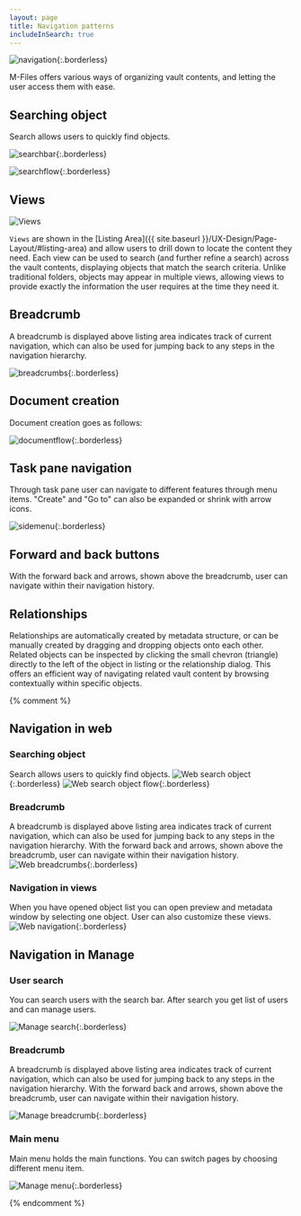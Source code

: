 ```yaml
---
layout: page
title: Navigation patterns
includeInSearch: true
---
```


![navigation](navigation.png){:.borderless}

M-Files offers various ways of organizing vault contents, and letting the user access them with ease.

## Searching object

Search allows users to quickly find objects.

![searchbar](search-bar.png){:.borderless}

![searchflow](search-flow.png){:.borderless}

## Views

![Views](views.png)

`Views` are shown in the [Listing Area]({{ site.baseurl }}/UX-Design/Page-Layout/#listing-area) and allow users to drill down to locate the content they need. Each view can be used to search (and further refine a search) across the vault contents, displaying objects that match the search criteria.  Unlike traditional folders, objects may appear in multiple views, allowing views to provide exactly the information the user requires at the time they need it.  

## Breadcrumb 

A breadcrumb is displayed above listing area indicates track of current navigation, which can also be used for jumping back to any steps in the navigation hierarchy.

![breadcrumbs](breadcrumbs.png){:.borderless}

## Document creation

Document creation goes as follows:

![documentflow](documentflow.png){:.borderless}

## Task pane navigation

Through task pane user can navigate to different features through menu items. "Create" and "Go to" can also be expanded or shrink with arrow icons.

![sidemenu](sidemenu.png){:.borderless}

## Forward and back buttons

With the forward back and arrows, shown above the breadcrumb, user can navigate within their navigation history.  

## Relationships

Relationships are automatically created by metadata structure, or can be manually created by dragging and dropping objects onto each other. Related objects can be inspected by clicking the small chevron (triangle) directly to the left of the object in listing or the relationship dialog.  This offers an efficient way of navigating related vault content by browsing contextually within specific objects.

{% comment %}   

## Navigation in web

### Searching object

Search allows users to quickly find objects.
![Web search object](web-searching-object.png){:.borderless}
![Web search object flow](web-searching-object-flow.png){:.borderless}

### Breadcrumb
A breadcrumb is displayed above listing area indicates track of current navigation, which can also be used for jumping back to any steps in the navigation hierarchy. With the forward back and arrows, shown above the breadcrumb, user can navigate within their navigation history.
![Web breadcrumbs](web-breadcrumb.png){:.borderless}

### Navigation in views
When you have opened object list you can open preview and metadata window by selecting one object. User can also customize these views.
![Web navigation](web-navigation-views.png){:.borderless}

## Navigation in Manage

### User search
You can search users with the search bar. After search you get list of users and can manage users.  

![Manage search](manage-search.png){:.borderless}

### Breadcrumb
A breadcrumb is displayed above listing area indicates track of current navigation, which can also be used for jumping back to any steps in the navigation hierarchy. With the forward back and arrows, shown above the breadcrumb, user can navigate within their navigation history.  

![Manage breadcrumb](manage-breadcrumb.png){:.borderless}

### Main menu
Main menu holds the main functions. You can switch pages by choosing different menu item.  

![Manage menu](manage-main-menu.png){:.borderless}

{% endcomment %}